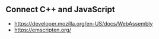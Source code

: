 ## Connect C++ and JavaScript

- https://developer.mozilla.org/en-US/docs/WebAssembly
- https://emscripten.org/
